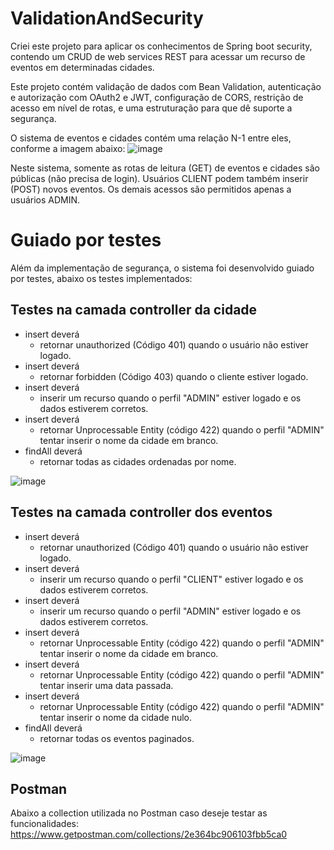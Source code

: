 # ValidationAndSecurity

Criei este projeto para aplicar os conhecimentos de Spring boot security, contendo um CRUD de web services REST para acessar um recurso de eventos em determinadas cidades.

Este projeto contém validação de dados com Bean Validation, autenticação e autorização com OAuth2 e JWT, configuração de CORS, restrição de acesso em nível de rotas, e uma estruturação para que dê suporte a segurança.

O sistema de eventos e cidades contém uma relação N-1 entre eles, conforme a imagem abaixo: 
![image](https://user-images.githubusercontent.com/100853329/175298511-d1ea99ec-b650-442d-b8cd-d353df949093.png)

Neste sistema, somente as rotas de leitura (GET) de eventos e cidades são públicas (não precisa de login). Usuários CLIENT podem também inserir (POST) novos eventos. Os demais acessos são permitidos apenas a usuários ADMIN.

# Guiado por testes
Além da implementação de segurança, o sistema foi desenvolvido guiado por testes, abaixo os testes implementados:

## Testes na camada controller da cidade
- insert deverá
  - retornar unauthorized (Código 401) quando o usuário não estiver logado.
- insert deverá
  - retornar forbidden (Código 403) quando o cliente estiver logado.
- insert deverá
  - inserir um recurso quando o perfil "ADMIN" estiver logado e os dados estiverem corretos.
- insert deverá
  - retornar Unprocessable Entity (código 422) quando o perfil "ADMIN" tentar inserir o nome da cidade em branco.
- findAll deverá
  - retornar todas as cidades ordenadas por nome.

![image](https://user-images.githubusercontent.com/100853329/175300468-ecbcf529-b2de-4aef-9350-e1f91195569f.png)

## Testes na camada controller dos eventos
- insert deverá
  - retornar unauthorized (Código 401) quando o usuário não estiver logado.
- insert deverá
  - inserir um recurso quando o perfil "CLIENT" estiver logado e os dados estiverem corretos.
- insert deverá
  - inserir um recurso quando o perfil "ADMIN" estiver logado e os dados estiverem corretos.
- insert deverá
  - retornar Unprocessable Entity (código 422) quando o perfil "ADMIN" tentar inserir o nome da cidade em branco.
- insert deverá
  - retornar Unprocessable Entity (código 422) quando o perfil "ADMIN" tentar inserir uma data passada.
- insert deverá
  - retornar Unprocessable Entity (código 422) quando o perfil "ADMIN" tentar inserir o nome da cidade nulo.
- findAll deverá
  - retornar todas os eventos paginados.

![image](https://user-images.githubusercontent.com/100853329/175301448-fad40b5c-b84b-40a3-8e77-2dab1e0d18ea.png)

## Postman
Abaixo a collection utilizada no Postman caso deseje testar as funcionalidades:
https://www.getpostman.com/collections/2e364bc906103fbb5ca0








